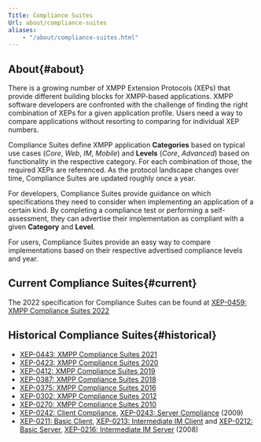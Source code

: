 ```yaml
---
Title: Compliance Suites
Url: about/compliance-suites
aliases:
    - "/about/compliance-suites.html"
---
```


## About{#about}
There is a growing number of XMPP Extension Protocols (XEPs) that provide different building blocks for XMPP-based applications. XMPP software developers are confronted with the challenge of finding the right combination of XEPs for a given application profile. Users need a way to compare applications without resorting to comparing for individual XEP numbers.

Compliance Suites define XMPP application **Categories** based on typical use cases (*Core*, *Web*, *IM*, *Mobile*) and **Levels** (*Core*, *Advanced*) based on functionality in the respective category. For each combination of those, the required XEPs are referenced. As the protocol landscape changes over time, Compliance Suites are updated roughly once a year.

For developers, Compliance Suites provide guidance on which specifications they need to consider when implementing an application of a certain kind. By completing a compliance test or performing a self-assessment, they can advertise their implementation as compliant with a given **Category** and **Level**.

For users, Compliance Suites provide an easy way to compare implementations based on their respective advertised compliance levels and year.

## Current Compliance Suites{#current}

The 2022 specification for Compliance Suites can be found at [XEP-0459: XMPP Compliance Suites 2022](https://xmpp.org/extensions/xep-0459.html)

## Historical Compliance Suites{#historical}

 - [XEP-0443: XMPP Compliance Suites 2021](https://xmpp.org/extensions/xep-0443.html)
 - [XEP-0423: XMPP Compliance Suites 2020](https://xmpp.org/extensions/xep-0423.html)
 - [XEP-0412: XMPP Compliance Suites 2019](https://xmpp.org/extensions/xep-0412.html)
 - [XEP-0387: XMPP Compliance Suites 2018](https://xmpp.org/extensions/xep-0387.html)
 - [XEP-0375: XMPP Compliance Suites 2016](https://xmpp.org/extensions/xep-0375.html)
 - [XEP-0302: XMPP Compliance Suites 2012](https://xmpp.org/extensions/xep-0302.html)
 - [XEP-0270: XMPP Compliance Suites 2010](https://xmpp.org/extensions/xep-0270.html)
 - [XEP-0242: Client Compliance](https://xmpp.org/extensions/xep-0242.html), [XEP-0243: Server Compliance](https://xmpp.org/extensions/xep-0243.html) (2009)
 - [XEP-0211: Basic Client](https://xmpp.org/extensions/xep-0211.html), [XEP-0213: Intermediate IM Client](https://xmpp.org/extensions/xep-0213.html) and [XEP-0212: Basic Server](https://xmpp.org/extensions/xep-0212.html), [XEP-0216: Intermediate IM Server](https://xmpp.org/extensions/xep-0216.html) (2008)
